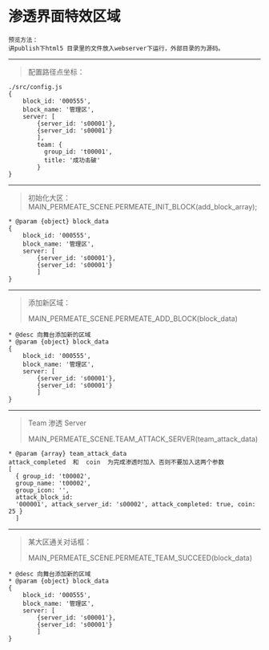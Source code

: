# 渗透界面特效区域

```
预览方法：
讲publish下html5 目录里的文件放入webserver下运行，外部目录的为源码。
```

---

> 配置路径点坐标：

```
./src/config.js
{  
    block_id: '000555',
    block_name: '管理区',
    server: [
        {server_id: 's00001'},
        {server_id: 's00001'}
        ],
        team: {
          group_id: 't00001',
          title: '成功击破'
        }
}
```

---

> 初始化大区：
> MAIN_PERMEATE_SCENE.PERMEATE_INIT_BLOCK(add_block_array);

```
* @param {object} block_data
{  
    block_id: '000555',
    block_name: '管理区',
    server: [
        {server_id: 's00001'},
        {server_id: 's00001'}
        ]   
}
```

---

> 添加新区域：
>
> MAIN_PERMEATE_SCENE.PERMEATE_ADD_BLOCK(block_data)

```
* @desc 向舞台添加新的区域
* @param {object} block_data
{  
    block_id: '000555',
    block_name: '管理区',
    server: [
        {server_id: 's00001'},
        {server_id: 's00001'}
        ]   
}
```

---

> Team 渗透 Server
>
> MAIN_PERMEATE_SCENE.TEAM_ATTACK_SERVER(team_attack_data)

```
* @param {array} team_attack_data
attack_completed  和  coin  为完成渗透时加入 否则不要加入这两个参数
[
  { group_id: 't00002', 
  group_name: 't00002', 
  group_icon: '', 
  attack_block_id: 
  '000001', attack_server_id: 's00002', attack_completed: true, coin: 25 }
  ]
```

---
> 某大区通关对话框：
>
> MAIN_PERMEATE_SCENE.PERMEATE_TEAM_SUCCEED(block_data)

```
* @desc 向舞台添加新的区域
* @param {object} block_data
{  
    block_id: '000555',
    block_name: '管理区',
    server: [
        {server_id: 's00001'},
        {server_id: 's00001'}
        ]   
}
```